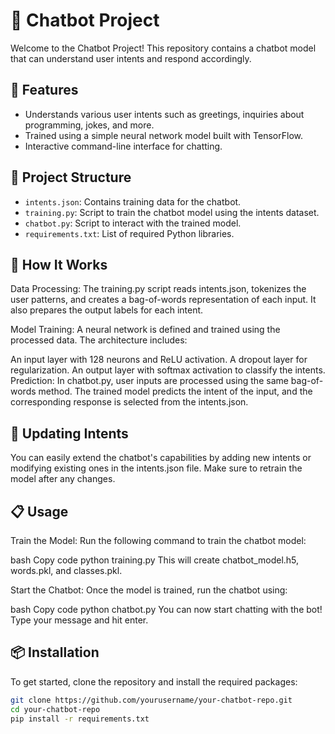 # 🤖 Chatbot Project

Welcome to the Chatbot Project! This repository contains a chatbot model that can understand user intents and respond accordingly.

## 🚀 Features
- Understands various user intents such as greetings, inquiries about programming, jokes, and more.
- Trained using a simple neural network model built with TensorFlow.
- Interactive command-line interface for chatting.

## 📁 Project Structure
- `intents.json`: Contains training data for the chatbot.
- `training.py`: Script to train the chatbot model using the intents dataset.
- `chatbot.py`: Script to interact with the trained model.
- `requirements.txt`: List of required Python libraries.


## 📖 How It Works
Data Processing: The training.py script reads intents.json, tokenizes the user patterns, and creates a bag-of-words representation of each input. It also prepares the output labels for each intent.

Model Training: A neural network is defined and trained using the processed data. The architecture includes:

An input layer with 128 neurons and ReLU activation.
A dropout layer for regularization.
An output layer with softmax activation to classify the intents.
Prediction: In chatbot.py, user inputs are processed using the same bag-of-words method. The trained model predicts the intent of the input, and the corresponding response is selected from the intents.json.

## 🔄 Updating Intents
You can easily extend the chatbot's capabilities by adding new intents or modifying existing ones in the intents.json file. Make sure to retrain the model after any changes.

## 📋 Usage
Train the Model: Run the following command to train the chatbot model:

bash
Copy code
python training.py
This will create chatbot_model.h5, words.pkl, and classes.pkl.

Start the Chatbot: Once the model is trained, run the chatbot using:

bash
Copy code
python chatbot.py
You can now start chatting with the bot! Type your message and hit enter.


## 📦 Installation

To get started, clone the repository and install the required packages:

```bash
git clone https://github.com/yourusername/your-chatbot-repo.git
cd your-chatbot-repo
pip install -r requirements.txt

